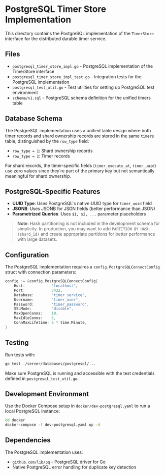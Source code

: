 # PostgreSQL Timer Store Implementation

This directory contains the PostgreSQL implementation of the `TimerStore` interface for the distributed durable timer service.

## Files

- `postgresql_timer_store_impl.go` - PostgreSQL implementation of the TimerStore interface
- `postgresql_timer_store_impl_test.go` - Integration tests for the PostgreSQL implementation
- `postgresql_test_util.go` - Test utilities for setting up PostgreSQL test environment
- `schema/v1.sql` - PostgreSQL schema definition for the unified timers table

## Database Schema

The PostgreSQL implementation uses a unified table design where both timer records and shard ownership records are stored in the same `timers` table, distinguished by the `row_type` field:

- `row_type = 1`: Shard ownership records
- `row_type = 2`: Timer records

For shard records, the timer-specific fields (`timer_execute_at`, `timer_uuid`) use zero values since they're part of the primary key but not semantically meaningful for shard ownership.

## PostgreSQL-Specific Features

- **UUID Type**: Uses PostgreSQL's native UUID type for `timer_uuid` field
- **JSONB**: Uses JSONB for JSON fields (better performance than JSON)
- **Parametrized Queries**: Uses `$1, $2, ...` parameter placeholders

> **Note**: Hash partitioning is not included in the development schema for simplicity. In production, you may want to add `PARTITION BY HASH (shard_id)` and create appropriate partitions for better performance with large datasets.

## Configuration

The PostgreSQL implementation requires a `config.PostgreSQLConnectConfig` struct with connection parameters:

```go
config := &config.PostgreSQLConnectConfig{
    Host:            "localhost",
    Port:            5432,
    Database:        "timer_service",
    Username:        "timer_user", 
    Password:        "timer_password",
    SSLMode:         "disable",
    MaxOpenConns:    10,
    MaxIdleConns:    5,
    ConnMaxLifetime: 5 * time.Minute,
}
```

## Testing

Run tests with:
```bash
go test ./server/databases/postgresql/...
```

Make sure PostgreSQL is running and accessible with the test credentials defined in `postgresql_test_util.go`.

## Development Environment

Use the Docker Compose setup in `docker/dev-postgresql.yaml` to run a local PostgreSQL instance:

```bash
cd docker
docker-compose -f dev-postgresql.yaml up -d
```

## Dependencies

The PostgreSQL implementation uses:
- `github.com/lib/pq` - PostgreSQL driver for Go
- Native PostgreSQL error handling for duplicate key detection 